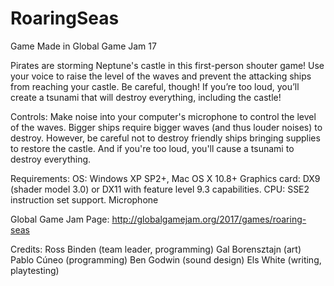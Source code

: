 # RoaringSeas
Game Made in Global Game Jam 17

Pirates are storming Neptune's castle in this first-person shouter game! Use your voice to raise the level of the waves and prevent the attacking ships from reaching your castle. Be careful, though! If you’re too loud, you’ll create a tsunami that will destroy everything, including the castle!

Controls:
Make noise into your computer's microphone to control the level of the waves.
Bigger ships require bigger waves (and thus louder noises) to destroy.
However, be careful not to destroy friendly ships bringing supplies to restore the castle.
And if you're too loud, you'll cause a tsunami to destroy everything.

Requirements:
OS: Windows XP SP2+, Mac OS X 10.8+
Graphics card: DX9 (shader model 3.0) or DX11 with feature level 9.3 capabilities.
CPU: SSE2 instruction set support.
Microphone

Global Game Jam Page:
http://globalgamejam.org/2017/games/roaring-seas

Credits: 
Ross Binden (team leader, programming)
Gal Borensztajn (art)
Pablo Cúneo (programming)
Ben Godwin (sound design)
Els White (writing, playtesting)